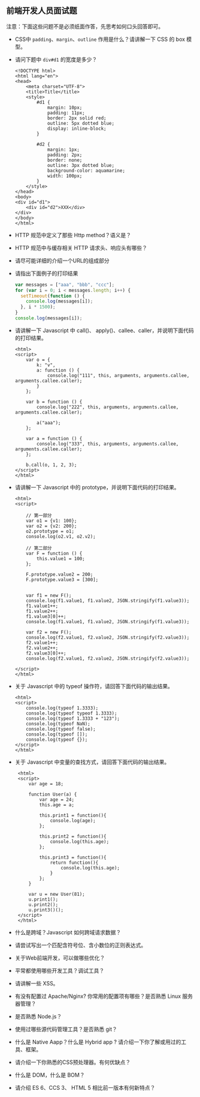 
## 前端开发人员面试题

注意：下面这些问题不是必须纸面作答，先思考如何口头回答即可。

* CSS中 `padding`、`margin`、`outline` 作用是什么？请讲解一下 CSS 的 box 模型。
* 请问下题中 `div#d1` 的宽度是多少？
    ```
    <!DOCTYPE html>
    <html lang="en">
    <head>
        <meta charset="UTF-8">
        <title>Title</title>
        <style>
            #d1 {
                margin: 10px;
                padding: 11px;
                border: 2px solid red;
                outline: 5px dotted blue;
                display: inline-block;
            }

            #d2 {
                margin: 1px;
                padding: 2px;
                border: none;
                outline: 3px dotted blue;
                background-color: aquamarine;
                width: 100px;
            }
        </style>
    </head>
    <body>
    <div id="d1">
        <div id="d2">XXX</div>
    </div>
    </body>
    </html>
    ```
* HTTP 规范中定义了那些 Http method？语义是？
* HTTP 规范中与缓存相关 HTTP 请求头、响应头有哪些？
* 请尽可能详细的介绍一个URL的组成部分
* 请指出下面例子的打印结果

    ```js
    var messages = ["aaa", "bbb", "ccc"];
    for (var i = 0; i < messages.length; i++) {
      setTimeout(function () {
        console.log(messages[i]);
      }, i * 1500);
    }
    console.log(messages[i]);
    ```

* 请讲解一下 Javascript 中 call()、 apply()、callee、caller，并说明下面代码的打印结果。

    ```
    <html>
    <script>
        var o = {
            k: "v",
            a: function () {
                console.log("111", this, arguments, arguments.callee, arguments.callee.caller);
            }
        };

        var b = function () {
            console.log("222", this, arguments, arguments.callee, arguments.callee.caller);

            a("aaa");
        };

        var a = function () {
            console.log("333", this, arguments, arguments.callee, arguments.callee.caller);
        };

        b.call(o, 1, 2, 3);
    </script>
    </html>
    ```

* 请讲解一下 Javascript 中的 prototype，并说明下面代码的打印结果。

    ```
    <html>
    <script>

        // 第一部分
        var o1 = {v1: 100};
        var o2 = {v2: 200};
        o2.prototype = o1;
        console.log(o2.v1, o2.v2);

        // 第二部分
        var F = function () {
            this.value1 = 100;
        };

        F.prototype.value2 = 200;
        F.prototype.value3 = [300];


        var f1 = new F();
        console.log(f1.value1, f1.value2, JSON.stringify(f1.value3));
        f1.value1++;
        f1.value2++;
        f1.value3[0]++;
        console.log(f1.value1, f1.value2, JSON.stringify(f1.value3));

        var f2 = new F();
        console.log(f2.value1, f2.value2, JSON.stringify(f2.value3));
        f2.value1++;
        f2.value2++;
        f2.value3[0]++;
        console.log(f2.value1, f2.value2, JSON.stringify(f2.value3));

    </script>
    </html>
    ```

* 关于 Javascript 中的 typeof 操作符，请回答下面代码的输出结果。

    ```
    <html>
    <script>
        console.log(typeof 1.3333);
        console.log(typeof typeof 1.3333);
        console.log(typeof 1.3333 + "123");
        console.log(typeof NaN);
        console.log(typeof false);
        console.log(typeof []);
        console.log(typeof {});
    </script>
    </html>
    ```

* 关于 Javascript 中变量的查找方式，请回答下面代码的输出结果。

   ```
    <html>
    <script>
        var age = 18;

        function User(a) {
            var age = 24;
            this.age = a;
            
            this.print1 = function(){
                console.log(age);
            };

            this.print2 = function(){
                console.log(this.age);
            };

            this.print3 = function(){
                return function(){
                    console.log(this.age);
                }
            };
        }

        var u = new User(81);
        u.print1();
        u.print2();
        u.print3()();
    </script>
    </html>
   ```
* 什么是跨域？Javascript 如何跨域请求数据？
* 请尝试写出一个匹配含符号位、含小数位的正则表达式。
* 关于Web前端开发，可以做哪些优化？
* 平常都使用哪些开发工具？调试工具？
* 请讲解一些 XSS。
* 有没有配置过 Apache/Nginx? 你常用的配置项有哪些？是否熟悉 Linux 服务器管理？
* 是否熟悉 Node.js？ 
* 使用过哪些源代码管理工具？是否熟悉 git？
* 什么是 Native Aapp？什么是 Hybrid app ? 请介绍一下你了解或用过的工具、框架。
* 请介绍一下你熟悉的CSS预处理器。有何优缺点？
* 什么是 DOM，什么是 BOM？
* 请介绍 ES 6、CCS 3、 HTML 5 相比前一版本有何新特点？

